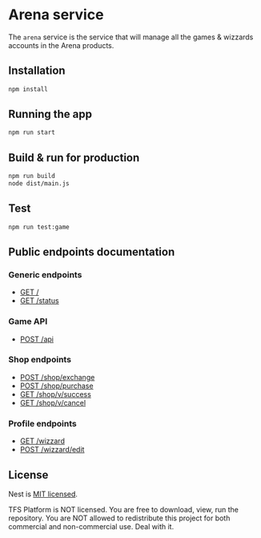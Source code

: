 # Arena service

The `arena` service is the service that will manage all the games & wizzards accounts in the Arena products.

## Installation

```bash
npm install
```

## Running the app

```bash
npm run start
```

## Build & run for production

```bash
npm run build
node dist/main.js
```

## Test

```bash
npm run test:game
```

## Public endpoints documentation

### Generic endpoints

- [GET /](docs/generic.md#GET%20%2F)
- [GET /status](docs/generic.md#GET%20%2Fstatus)

### Game API

- [POST /api](docs/game-api.md#POST%20%2Fapi)

### Shop endpoints

- [POST /shop/exchange](docs/shop.md#POST%20%2Fshop%2Fexchange)
- [POST /shop/purchase](docs/shop.md#POST%20%2Fshop%2Fpurchase)
- [GET /shop/v/success](docs/shop.md#GET%20%2Fshop%2Fv%2Fsuccess)
- [GET /shop/v/cancel](docs/shop.md#GET%20%2Fshop%2Fv%2Fcancel)

### Profile endpoints

- [GET /wizzard](docs/wizzard.md#GET%20%2Fwizzard)
- [POST /wizzard/edit](docs/wizzard.md#POST%20%2Fwizzard%2Fedit)

## License

Nest is [MIT licensed](LICENSE).

TFS Platform is NOT licensed. You are free to download, view, run the repository. You are NOT allowed to redistribute this project for both commercial and non-commercial use. Deal with it.
